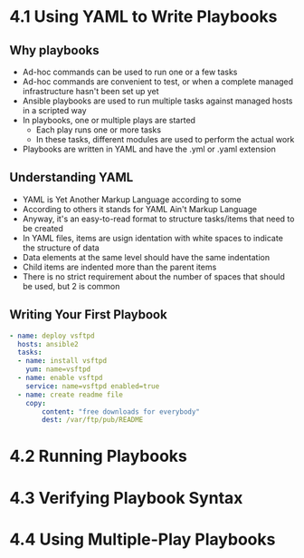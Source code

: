 # 4.1 Using YAML to Write Playbooks
## Why playbooks
- Ad-hoc commands can be used to run one or a few tasks
- Ad-hoc commands are convenient to test, or when a complete managed infrastructure hasn't been set up yet
- Ansible playbooks are used to run multiple tasks against managed hosts in a scripted way
- In playbooks, one or multiple plays are started
  - Each play runs one or more tasks
  - In these tasks, different modules are used to perform the actual work
- Playbooks are written in YAML and have the .yml or .yaml extension

## Understanding YAML
- YAML is Yet Another Markup Language according to some
- According to others it stands for YAML Ain't Markup Language
- Anyway, it's an easy-to-read format to structure tasks/items that need to be created
- In YAML files, items are usign identation with white spaces to indicate the structure of data
- Data elements at the same level should have the same indentation
- Child items are indented more than the parent items
- There is no strict requirement about the number of spaces that should be used, but 2 is common

## Writing Your First Playbook
```yml
- name: deploy vsftpd
  hosts: ansible2
  tasks:
  - name: install vsftpd
    yum: name=vsftpd
  - name: enable vsftpd
    service: name=vsftpd enabled=true
  - name: create readme file
    copy:
        content: "free downloads for everybody"
        dest: /var/ftp/pub/README
```

# 4.2 Running Playbooks

# 4.3 Verifying Playbook Syntax

# 4.4 Using Multiple-Play Playbooks